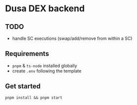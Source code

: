 # Dusa DEX backend

## TODO
- handle SC executions (swap/add/remove from within a SC)

## Requirements

-   `pnpm` & `ts-node` installed globally
-   create `.env` following the template

## Get started

```shell
pnpm install && pnpm start
```
